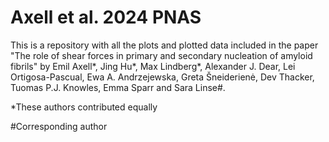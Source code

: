# Axell et al. 2024 PNAS
This is a repository with all the plots and plotted data included in the paper "The role of shear forces in primary and secondary nucleation of amyloid fibrils" by Emil Axell*, Jing Hu*, Max Lindberg*, Alexander J. Dear, Lei Ortigosa-Pascual, Ewa A. Andrzejewska, Greta Šneiderienė, Dev Thacker, Tuomas P.J. Knowles, Emma Sparr and Sara Linse#.

*These authors contributed equally

#Corresponding author
